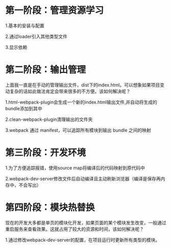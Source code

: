 # 第一阶段：管理资源学习

[^版本version:]: 1.0.0

1.基本的安装与配置

2.通过loader引入其他类型文件

3.显示依赖



# 第二阶段：输出管理

[^版本version]: 1.1.0

上面我一直是在手动的管理输出文件，dist下的index.html。可以想象如果项目变动复杂的话如此做法肯定会带来很多的不方便。该如何解决呢？

1.html-webpack-plugin会生成一个新的index.html输出文件,并自动将生成的bundle添加到其中

2.clean-webpack-plugin清理输出的文件夹

3.webpack 通过 manifest，可以追踪所有模块到输出 bundle 之间的映射

# 第三阶段：开发环境

[^版本version]: 1.2.0

1.为了方便追踪报错，使用source map将编译后的代码映射到原代码中

2.webpack-dev-server修改文件后自动编译且主动刷新浏览器（编译是保存再内存中，不会写出）

# 第四阶段：模块热替换

[^版本version]: 1.3.0

现在的开发大多都是单页的模块化开发，如果页面的某个模块发生改变，一般通过重启服务来查看效果。这就占用了较大的资源和时间，该如何解决呢？

1.通过修改webpack-dev-server的配置，在项目运行时更新所有类型的模块。



